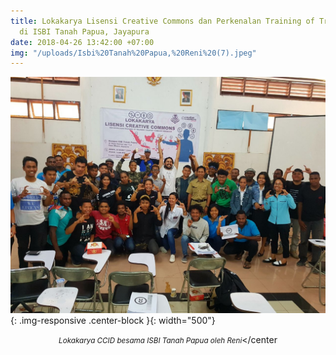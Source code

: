 ```yaml
---
title: Lokakarya Lisensi Creative Commons dan Perkenalan Training of Trainers CCID
  di ISBI Tanah Papua, Jayapura
date: 2018-04-26 13:42:00 +07:00
img: "/uploads/Isbi%20Tanah%20Papua,%20Reni%20(7).jpeg"
---
```


![Isbi Tanah Papua, Reni (7).jpeg](/uploads/Isbi%20Tanah%20Papua,%20Reni%20(7).jpeg){: .img-responsive .center-block }{: width="500"}<center><small><i> Lokakarya CCID besama ISBI Tanah Papua oleh Reni</i></small></center